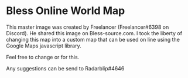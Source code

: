 # Bless Online World Map

This master image was created by Freelancer (Freelancer#6398 on Discord). He shared this image on Bless-source.com. I took the liberty of changing this map into a custom map that can be used on line using the Google Maps javascript library.

Feel free to change or for this.

Any suggestions can be send to Radarblip#4646
